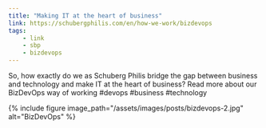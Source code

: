 ```yaml
---
title: "Making IT at the heart of business"
link: https://schubergphilis.com/en/how-we-work/bizdevops
tags: 
    - link
    - sbp
    - bizdevops
---
```


So, how exactly do we as Schuberg Philis bridge the gap between business and technology and make IT at the heart of business? Read more about our BizDevOps way of working #devops #business #technology 

{% include figure image_path="/assets/images/posts/bizdevops-2.jpg" alt="BizDevOps" %}
